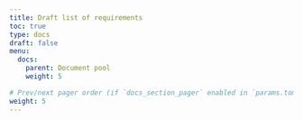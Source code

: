 ```yaml
---
title: Draft list of requirements
toc: true
type: docs
draft: false
menu:
  docs:
    parent: Document pool
    weight: 5

# Prev/next pager order (if `docs_section_pager` enabled in `params.toml`)
weight: 5
---
```


